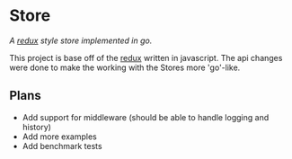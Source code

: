 # Store
*A [redux](http://redux.js.org/) style store implemented in go.*

This project is base off of the [redux](http://redux.js.org/docs/introduction/CoreConcepts.html) written in javascript.
The api changes were done to make the working with the Stores more 'go'-like.

## Plans
- Add support for middleware (should be able to handle logging and history)
- Add more examples
- Add benchmark tests
